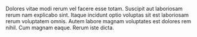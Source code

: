 Dolores vitae modi rerum vel facere esse totam. Suscipit aut laboriosam rerum nam explicabo sint. Itaque incidunt optio voluptas sit est laboriosam rerum voluptatem omnis. Autem labore magnam voluptates est dolores rem nihil. Cum magnam eaque. Rerum iste dicta.